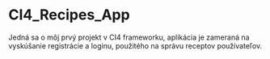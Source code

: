 # CI4_Recipes_App
Jedná sa o môj prvý projekt v CI4 frameworku, aplikácia je zameraná na vyskúšanie registrácie a loginu, použitého na správu receptov používateľov.
 
